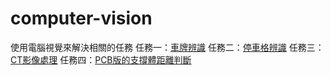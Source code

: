 # computer-vision
使用電腦視覺來解決相關的任務
任務一：<a href="https://github.com/klanonlyman/computer-vision/blob/main/Plate%20Recognition/%E8%BB%8A%E7%89%8C%E8%BE%A8%E8%AD%98.cpp">車牌辨識</a>
任務二：<a href="">停車格辨識</a>
任務三：<a href="https://github.com/klanonlyman/computer-vision/blob/main/CV%E5%BD%B1%E5%83%8F%E8%99%95%E7%90%86.cpp">CT影像處理</a>
任務四：<a href="https://github.com/klanonlyman/computer-vision/blob/main/%E5%81%9C%E8%BB%8A%E6%A0%BC%E8%BE%A8%E8%AD%98.cpp">PCB版的支撐體距離判斷</a>

